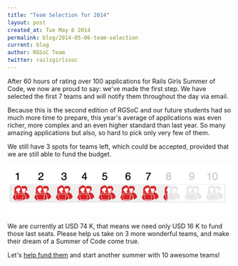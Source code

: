 ```yaml
---
title: "Team Selection for 2014"
layout: post
created_at: Tue May 6 2014
permalink: blog/2014-05-06-team-selection
current: blog
author: RGSoC Team
twitter: railsgirlssoc
---
```


After 60 hours of rating over 100 applications for Rails Girls Summer of Code,
we now are proud to say: we've made the first step. We have selected the first
7 teams and will notify them throughout the day via email.

Because this is the second edition of RGSoC and our future students had so much more time to prepare, this year's average of applications was even richer, more complex and an even higher
standard than last year. So many amazing applications but also, so hard to pick only very few of them.

We still have 3 spots for teams left, which could be accepted, provided that we
are still able to fund the budget.

<a href="http://railsgirlssummerofcode.org/campaign/"><img src="/img/blog/2014/team-selection-3seatsleft.png" width="650"></a>

We are currently at USD 74 K, that means we need only USD 16 K to fund
those last seats. Please help us take on 3 more wonderful teams, and make
their dream of a Summer of Code come true.

Let's [help fund them](http://railsgirlssummerofcode.org/campaign/) and start
another summer with 10 awesome teams!
